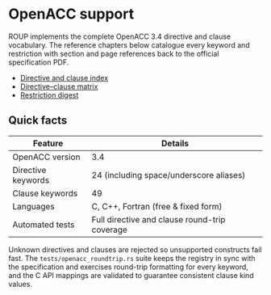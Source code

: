 # OpenACC support

ROUP implements the complete OpenACC 3.4 directive and clause vocabulary. The
reference chapters below catalogue every keyword and restriction with section
and page references back to the official specification PDF.

- [Directive and clause index](./openacc/openacc-3-4-directives-clauses.md)
- [Directive–clause matrix](./openacc/openacc-3-4-directive-clause-matrix.md)
- [Restriction digest](./openacc/openacc-3-4-restrictions.md)

## Quick facts

| Feature | Details |
| --- | --- |
| OpenACC version | 3.4 |
| Directive keywords | 24 (including space/underscore aliases) |
| Clause keywords | 49 |
| Languages | C, C++, Fortran (free & fixed form) |
| Automated tests | Full directive and clause round-trip coverage |

Unknown directives and clauses are rejected so unsupported constructs fail fast.
The `tests/openacc_roundtrip.rs` suite keeps the registry in sync with the
specification and exercises round-trip formatting for every keyword, and the C
API mappings are validated to guarantee consistent clause kind values.
